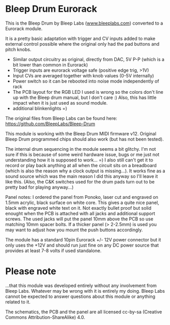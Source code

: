 Bleep Drum Eurorack
===================

This is the Bleep Drum by Bleep Labs (www.bleeplabs.com) converted to a Eurorack module.


It is a pretty basic adaptation with trigger and CV inputs added to make external control possible where the original only had the pad buttons and pitch knobs.

* Similar output circuitry as original, directly from DAC, 5V P-P (which is a bit lower than common in Eurorack)
* Trigger inputs are eurorack voltage safe (positive edge trig, >1V)
* Input CVs are averaged together with knob values (0-5V internally)  
* Power switch so it can be rebooted into noise mode independently of rack 
* The PCB layout for the RGB LED I used is wrong so the colors don't line up with the Bleep drum manual, but I don't care :) Also, this has little impact when it is just used as sound module.
* additional blinkenlights =) 


The original files from Bleep Labs can be found here: https://github.com/BleepLabs/Bleep-Drum 


This module is working with the Bleep Drum MIDI firmware v12. Original Bleep Drum programmed chips should also work (but has not been tested).  

The internal drum sequencing in the module seems a bit glitchy. I'm not sure if this is because of some weird hardware issue, bugs or me just not understanding how it is supposed to work... =)
I also still can't get it to record or play back anything at all when the circuit sits on a breadboard (which is also the reason why a clock output is missing...). It works fine as a sound source which was the main reason I did this anyway so I'll leave it like this. (Also, the C&K switches used for the drum pads turn out to be pretty bad for playing anyway...)


Panel notes: I ordered the panel from Ponoko, laser cut and engraved on 1.5mm acrylic, black surface on white core. This gives a quite nice panel, black with engraved white text on it. Not exactly bullet proof but solid enought when the PCB is attached with all jacks and additional support screws. The used jacks will put the panel 10mm above the PCB so use matching 10mm spacer bolts. 
If a thicker panel (> 2-2.5mm) is used you may want to adjust how you mount the push buttons accordingly. 


The module has a standard 10pin Eurorack +/- 12V power connector but it only uses the +12V and should run just fine on any DC power source that provides at least 7-8 volts if used standalone.  


Please note
===========
...that this module was developed entirely without any involvement from Bleep Labs. Whatever may be wrong with it is entirely my doing. Bleep Labs cannot be expected to answer questions about this module or anything related to it. 


The schematics, the PCB and the panel are all licensed cc-by-sa (Creative Commons Attribution-ShareAlike) 4.0. 


